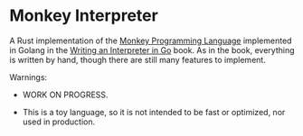 # Monkey Interpreter

A Rust implementation of the [Monkey Programming Language](https://monkeylang.org) implemented in Golang in the [Writing an Interpreter in Go](https://interpreterbook.com) book.
As in the book, everything is written by hand, though there are still many features to implement.

Warnings:

  - WORK ON PROGRESS.

  - This is a toy language, so it is not intended to be fast or optimized, nor used in production.
